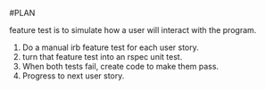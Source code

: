 #PLAN

feature test is to simulate how a user will interact with the program.

1. Do a manual irb feature test for each user story.
2. turn that feature test into an rspec unit test.
3. When both tests fail, create code to make them pass.
4. Progress to next user story.
